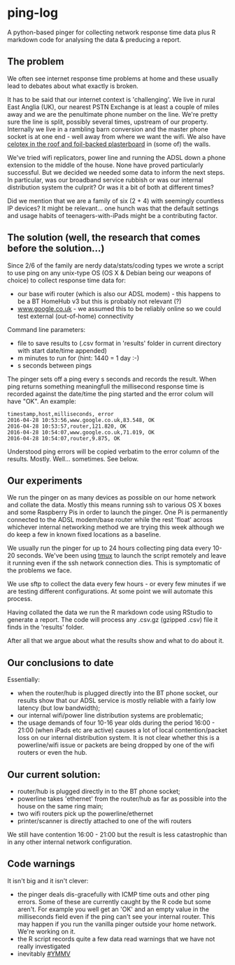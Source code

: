 # ping-log
A python-based pinger for collecting network response time data plus R markdown code for analysing the data & preducing a report.

## The problem
We often see internet response time problems at home and these usually lead to debates about what exactly is broken. 

It has to be said that our internet context is 'challenging'. We live in rural East Anglia (UK), our nearest PSTN Exchange is at least a couple of miles away and we are the penultimate phone number on the line. We're pretty sure the line is split, possibly several times, upstream of our property. Internally we live in a rambling barn conversion and the master phone socket is at one end - well away from where we want the wifi. We also have [celotex in the roof and foil-backed plasterboard](http://www.exbtengineers.com/wifi-problems/) in (some of) the walls. 

We've tried wifi replicators, power line and running the ADSL down a phone extension to the middle of the house. None have proved particularly successful. But we decided we needed some data to inform the next steps. In particular, was our broadband service rubbish or was our internal distribution system the culprit? Or was it a bit of both at different times?

Did we mention that we are a family of six (2 + 4) with seemingly countless IP devices? It might be relevant... one hunch was that the default settings and usage habits of teenagers-with-iPads might be a contributing factor.

## The solution (well, the research that comes before the solution...)
Since 2/6 of the family are nerdy data/stats/coding types we wrote a script to use ping on any unix-type OS (OS X & Debian being our weapons of choice) to collect response time data for:

* our base wifi router (which is also our ADSL modem) - this happens to be a BT HomeHub v3 but this is probably not relevant (?)
* www.google.co.uk - we assumed this to be reliably online so we could test external (out-of-home) connectivity

Command line parameters:
 
* file to save results to (.csv format in 'results' folder in current directory with start date/time appended)
* m minutes to run for (hint: 1440 = 1 day :-)
* s seconds between pings

The pinger sets off a ping every s seconds and records the result. When ping returns something meaningfull the millisecond response time is recorded against the date/time the ping started and the error colum will have "OK". An example:

    timestamp,host,milliseconds, error
    2016-04-28 10:53:56,www.google.co.uk,83.548, OK
    2016-04-28 10:53:57,router,121.820, OK
    2016-04-28 10:54:07,www.google.co.uk,71.019, OK
    2016-04-28 10:54:07,router,9.875, OK

Understood ping errors will be copied verbatim to the error column of the results. Mostly. Well... sometimes. See below.

## Our experiments

We run the pinger on as many devices as possible on our home network and collate the data. Mostly this means running ssh to various OS X boxes and some Raspberry Pis in order to launch the pinger. One Pi is permanently connected to the ADSL modem/base router while the rest 'float' across whichever internal networking method we are trying this week although we do keep a few in known fixed locations as a baseline.

We usually run the pinger for up to 24 hours collecting ping data every 10-20 seconds. We've been using [tmux](https://tmux.github.io/) to launch the script remotely and leave it running even if the ssh network connection dies. This is symptomatic of the problems we face.

We use sftp to collect the data every few hours - or every few minutes if we are testing different configurations. At some point we will automate this process. 

Having collated the data we run the R markdown code using RStudio to generate a report. The code will process any .csv.gz (gzipped .csv) file it finds in the 'results' folder.

After all that we argue about what the results show and what to do about it.

## Our conclusions to date
Essentially:
 * when the router/hub is plugged directly into the BT phone socket, our results show that our ADSL service is mostly reliable with a fairly low latency (but low bandwidth);
 * our internal wifi/power line distribution systems are problematic;
 * the usage demands of four 10-16 year olds during the period 16:00 - 21:00 (when iPads etc are active) causes a lot of local contention/packet loss on our internal distribution system. It is not clear whether this is a powerline/wifi issue or packets are being dropped by one of the wifi routers or even the hub.

## Our current solution:
 * router/hub is plugged directly in to the BT phone socket;
 * powerline takes 'ethernet' from the router/hub as far as possible into the house on the same ring main;
 * two wifi routers pick up the powerline/ethernet 
 * printer/scanner is directly attached to one of the wifi routers
 
We still have contention 16:00 - 21:00 but the result is less catastrophic than in any other internal network configuration.

## Code warnings
It isn't big and it isn't clever:
 * the pinger deals dis-gracefully with ICMP time outs and other ping errors. Some of these are currently caught by the R code but some aren't. For example you well get an 'OK' and an empty value in the milliseconds field even if the ping can't see your internal router. This may happen if you run the vanilla pinger outside your home network. We're working on it.
 * the R script records quite a few data read warnings that we have not really investigated
 * inevitably [#YMMV](https://en.wiktionary.org/wiki/YMMV)

